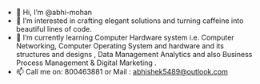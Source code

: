 - 👋 Hi, I’m @abhi-mohan
- 👀 I’m interested in crafting elegant solutions and turning caffeine into beautiful lines of code.
- 🌱 I’m currently learning  Computer Hardware system i.e. Computer Networking, Computer Operating System and hardware and its structures and designs , Data Management Analytics and also Business Process Management & Digital Marketing .
- 📫 Call me on: 800463881 or Mail : abhishek5489@outlook.com

<!---
abhi-mohan/abhi-mohan is a ✨ special ✨ repository because its `README.md` (this file) appears on your GitHub profile.
You can click the Preview link to take a look at your changes.
--->
